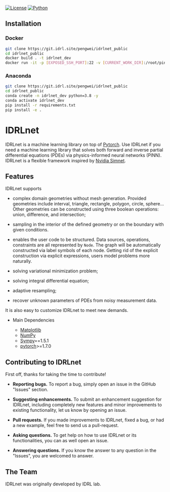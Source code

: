 [![License](https://img.shields.io/github/license/analysiscenter/pydens.svg)](https://www.apache.org/licenses/LICENSE-2.0)
[![Python](https://img.shields.io/badge/python-3.8-blue.svg)](https://python.org)

## Installation

### Docker

```bash
git clone https://git.idrl.site/pengwei/idrlnet_public
cd idrlnet_public
docker build . -t idrlnet_dev
docker run -it -p [EXPOSED_SSH_PORT]:22 -v [CURRENT_WORK_DIR]:/root/pinnnet idrlnet_dev:latest bash
```

### Anaconda

```bash
git clone https://git.idrl.site/pengwei/idrlnet_public
cd idrlnet_public
conda create -n idrlnet_dev python=3.8 -y
conda activate idrlnet_dev
pip install -r requirements.txt
pip install -e .
```

# IDRLnet

IDRLnet is a machine learning library on top of [Pytorch](https://www.tensorflow.org/). Use IDRLnet if you need a machine
learning library that solves both forward and inverse partial differential equations (PDEs) via physics-informed neural
networks (PINN). IDRLnet is a flexible framework inspired by [Nvidia Simnet](https://developer.nvidia.com/simnet>).

## Features

IDRLnet supports

-  complex domain geometries without mesh generation. Provided geometries include interval, triangle, rectangle, polygon,
   circle, sphere... Other geometries can be constructed using three boolean operations: union, difference, and
   intersection;

-  sampling in the interior of the defined geometry or on the boundary with given conditions.

-  enables the user code to be structured. Data sources, operations, constraints are all represented by ``Node``. The graph
   will be automatically constructed via label symbols of each node. Getting rid of the explicit construction via
   explicit expressions, users model problems more naturally.

-  solving variational minimization problem;

-  solving integral differential equation;

-  adaptive resampling;

-  recover unknown parameters of PDEs from noisy measurement data.

It is also easy to customize IDRLnet to meet new demands.

-  Main Dependencies

    -  [Matplotlib](https://matplotlib.org/)
    -  [NumPy](http://www.numpy.org/)
    -  [Sympy](https://https://www.sympy.org/)==1.5.1
    -  [pytorch](https://www.tensorflow.org/)>=1.7.0

## Contributing to IDRLnet

First off, thanks for taking the time to contribute!

-  **Reporting bugs.** To report a bug, simply open an issue in the GitHub "Issues" section.

-  **Suggesting enhancements.** To submit an enhancement suggestion for IDRLnet, including completely new features and
   minor improvements to existing functionality, let us know by opening an issue.

-  **Pull requests.** If you made improvements to IDRLnet, fixed a bug, or had a new example, feel free to send us a
   pull-request.

-  **Asking questions.** To get help on how to use IDRLnet or its functionalities, you can as well open an issue.

-  **Answering questions.** If you know the answer to any question in the "Issues", you are welcomed to answer.

## The Team

IDRLnet was originally developed by IDRL lab.

